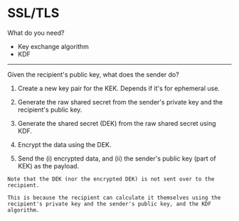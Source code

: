 # SSL/TLS

What do you need?

* Key exchange algorithm
* KDF

---

Given the recipient's public key, what does the sender do?

1. Create a new key pair for the KEK. Depends if it's for ephemeral use.

2. Generate the raw shared secret from the sender's private key and the recipient's public key.

3. Generate the shared secret (DEK) from the raw shared secret using KDF.

4. Encrypt the data using the DEK.

5. Send the (i) encrypted data, and (ii) the sender's public key (part of KEK) as the payload.

~~~admonish note
Note that the DEK (nor the encrypted DEK) is not sent over to the recipient.

This is because the recipient can calculate it themselves using the recipient's private key and the sender's public key, and the KDF algorithm. 
~~~
